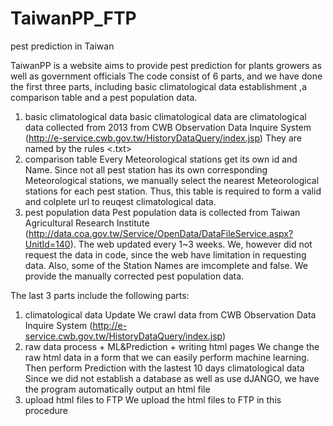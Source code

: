 # TaiwanPP_FTP
pest prediction in Taiwan

TaiwanPP is a website aims to provide pest prediction for plants growers as well as government officials
The code consist of 6 parts, and we have done the first three parts, including basic climatological data establishment ,a comparison table and a pest population data.
  1. basic climatological data 
    basic climatological data are climatological data collected from 2013 from CWB Observation Data Inquire System (http://e-service.cwb.gov.tw/HistoryDataQuery/index.jsp) 
    They are named by the rules <County Name><Town Name><Year><Month><.txt>
  2. comparison table
    Every Meteorological stations get its own id and Name. 
    Since not all pest station has its own corresponding Meteorological stations, we manually select the nearest Meteorological stations for each pest station.
    Thus, this table is required to form a valid and colplete url to reuqest climatological data.
  3. pest population data
    Pest population data is collected from Taiwan Agricultural Research Institute (http://data.coa.gov.tw/Service/OpenData/DataFileService.aspx?UnitId=140).
    The web updated every 1~3 weeks. We, however did not request the data in code, since the web have limitation in requesting data.
    Also, some of the Station Names are imcomplete and false. 
    We provide the manually corrected pest population data.
    
    
The last 3 parts include the following parts:
  1. climatological data Update
    We crawl data from CWB Observation Data Inquire System (http://e-service.cwb.gov.tw/HistoryDataQuery/index.jsp) 
  2. raw data process + ML&Prediction + writing html pages 
    We change the raw html data in a form that we can easily perform machine learning.
    Then perform Prediction with the lastest 10 days climatological data
    Since we did not establish a database as well as use dJANGO, we have the program automatically output an html file 
  3. upload html files to FTP
    We upload the html files to FTP in this procedure


